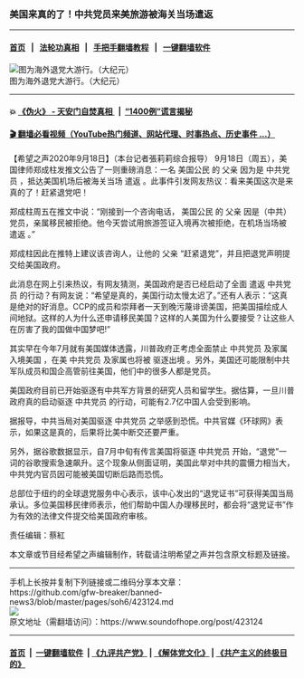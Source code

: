 ### 美国来真的了！中共党员来美旅游被海关当场遣返
------------------------

#### [首页](https://github.com/gfw-breaker/banned-news3/blob/master/README.md) &nbsp;&nbsp;|&nbsp;&nbsp; [法轮功真相](https://github.com/begood0513/basic/blob/master/README.md)  &nbsp;&nbsp;|&nbsp;&nbsp; [手把手翻墙教程](https://github.com/gfw-breaker/guides/wiki)  &nbsp;&nbsp;|&nbsp;&nbsp; [一键翻墙软件](https://github.com/gfw-breaker/nogfw/blob/master/README.md)  



<div><img alt="图为海外退党大游行。（大纪元）" src="https://img.soundofhope.org/2020-09/9-18-3-1-1600428179092.jpg"/>
<br/><figcaption class="caption">
 图为海外退党大游行。（大纪元）
</figcaption></div><hr/>

#### 💥 [《伪火》 - 天安门自焚真相 ](http://158.247.195.190:10000/videos/blog/weihuo.html)&nbsp; |&nbsp; [“1400例”谎言揭秘  ](http://158.247.195.190:10000/videos/blog/jiexi1400.html)

#### [ 🎬  翻墙必看视频（YouTube热门频道、网站代理、时事热点、历史事件 ...）](https://github.com/gfw-breaker/links/blob/master/banned.md)

<div><div class="Content__Wrapper sc-1bvya0-0 grZQxZ">
 <p class="meta-top">
  <span class="meta">
   【希望之声2020年9月18日】（本台记者張莉莉综合报导）
  </span>
  9月18日（周五），美国律师郑成柱发推文公告了一则重磅消息：一名
  <ok href="/term/14424">
   美国公民
  </ok>
  的
  <ok href="/term/11604">
   父亲
  </ok>
  因为是
  <ok href="/term/45107">
   中共党员
  </ok>
  ，抵达美国机场后被海关当场
  <ok href="/term/12827">
   遣返
  </ok>
  。此事件引发网友热议：看来美国这次是来真的了！赶紧退党吧！
 </p>
 <p>
  郑成柱周五在推文中说：“刚接到一个咨询电话，
  <ok href="/term/14424">
   美国公民
  </ok>
  的
  <ok href="/term/11604">
   父亲
  </ok>
  因是（中共）党员，亲属移民被拒绝。他今天尝试用旅游签证入境再次被拒绝，在机场当场被
  <ok href="/term/12827">
   遣返
  </ok>
  。”
 </p>
 <div class="soh-embed">
  <div class="soh-embed-inner">
   <div class="iframely-embed" style="max-width: 550px;">
    <div class="iframely-responsive">
    </div>
   </div>
  </div>
 </div>
 <p>
  郑成柱因此在推特上建议该咨询人，让他的
  <ok href="/term/11604">
   父亲
  </ok>
  “赶紧退党”，并且把退党声明提交给美国政府。
 </p>
 <div class="AD_Embed__Wrap-sc-1xslmin-0 igMuqX module desktop">
  <div>
  </div>
 </div>
 <p>
  此消息在网上引来热议，有网友猜测，美国政府是否已经启动了全面
  <ok href="/term/12827">
   遣返
  </ok>
  <ok href="/term/45107">
   中共党员
  </ok>
  的行动？有网友说：“希望是真的，美国行动太慢太迟了。”还有人表示：“这真是绝对的好消息。CCP的成员和崇拜者一天到晚污蔑诽谤美国，把美国描绘成人间地狱。这样的人为什么还申请移民美国？这样的人美国为什么要接受？让这些人在厉害了我的国做中国梦吧!”
 </p>
 <p>
  其实早在今年7月就有美国媒体透露，川普政府正考虑全面禁止
  <ok href="/term/45107">
   中共党员
  </ok>
  及家属
  <ok href="/term/56469">
   入境美国
  </ok>
  ，在美
  <ok href="/term/45107">
   中共党员
  </ok>
  及家属也将被
  <ok href="/term/8399">
   驱逐出境
  </ok>
  。另外，美国还可能限制中共军队成员和国企高管前往美国，他们中的很多人都是党员。
 </p>
 <p>
  美国政府目前已开始驱逐有中共军方背景的研究人员和留学生。据估算，一旦川普政府真的启动驱逐
  <ok href="/term/45107">
   中共党员
  </ok>
  的行动，可能有2.7亿中国人会受到影响。
 </p>
 <p>
  据报导，中共当局对美国驱逐
  <ok href="/term/45107">
   中共党员
  </ok>
  之举感到恐慌。中共官媒《环球网》表示，如果这是真的，后果将比美中断交还要严重。
 </p>
 <p>
  另外，据谷歌数据显示，自7月中旬有传言美国将驱逐
  <ok href="/term/45107">
   中共党员
  </ok>
  开始，“退党”一词的谷歌搜索急速飙升。这个现象从侧面证明，美国此举对中共的震慑力相当大，中共党内官员因可能被美国切断后路而恐慌。
 </p>
 <p>
  总部位于纽约的全球退党服务中心表示，该中心发出的“退党证书”可获得美国当局承认。多位美国移民律师表示，他们帮助中国人办理移民时，都会将“退党证书”作为有效的法律文件提交给美国政府审核。
 </p>
 <p class="meta-btm">
  责任编辑：蔡紅
 </p>
 <p class="meta-btm">
  本文章或节目经希望之声编辑制作，转载请注明希望之声并包含原文标题及链接。
 </p>
</div>
</div>
<hr/>
手机上长按并复制下列链接或二维码分享本文章：<br/>
https://github.com/gfw-breaker/banned-news3/blob/master/pages/soh6/423124.md <br/>
<a href='https://github.com/gfw-breaker/banned-news3/blob/master/pages/soh6/423124.md'><img src='https://github.com/gfw-breaker/banned-news3/blob/master/pages/soh6/423124.md.png'/></a> <br/>
原文地址（需翻墙访问）：https://www.soundofhope.org/post/423124


------------------------
#### [首页](https://github.com/gfw-breaker/banned-news3/blob/master/README.md) &nbsp;|&nbsp; [一键翻墙软件](https://github.com/gfw-breaker/nogfw/blob/master/README.md) &nbsp;| [《九评共产党》](https://github.com/gfw-breaker/9ping.md/blob/master/README.md#九评之一评共产党是什么) | [《解体党文化》](https://github.com/gfw-breaker/jtdwh.md/blob/master/README.md) | [《共产主义的终极目的》](https://github.com/gfw-breaker/gczydzjmd.md/blob/master/README.md)


<img src='http://gfw-breaker.win/banned-news3/pages/soh6/423124.md' width='0px' height='0px'/>